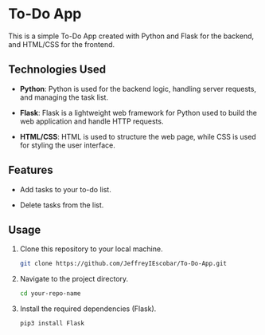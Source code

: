 # To-Do App

This is a simple To-Do App created with Python and Flask for the backend, and HTML/CSS for the frontend.

## Technologies Used

- **Python**: Python is used for the backend logic, handling server requests, and managing the task list.

- **Flask**: Flask is a lightweight web framework for Python used to build the web application and handle HTTP requests.

- **HTML/CSS**: HTML is used to structure the web page, while CSS is used for styling the user interface.

## Features

- Add tasks to your to-do list.

- Delete tasks from the list.

## Usage

1. Clone this repository to your local machine.

   ```bash
   git clone https://github.com/JeffreyIEscobar/To-Do-App.git

2. Navigate to the project directory.

   ```bash
   cd your-repo-name
   ```

3. Install the required dependencies (Flask).

   ```bash
   pip3 install Flask
   ```






   
